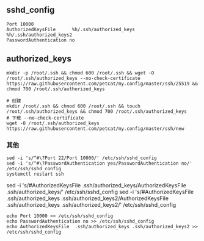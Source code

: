 ## sshd_config
```
Port 10000      
AuthorizedKeysFile      %h/.ssh/authorized_keys  %h/.ssh/authorized_keys2      
PasswordAuthentication no  
```
## authorized_keys
```
mkdir -p /root/.ssh && chmod 600 /root/.ssh && wget -O /root/.ssh/authorized_keys --no-check-certificate https://raw.githubusercontent.com/petcat/my.config/master/ssh/25519 && chmod 700 /root/.ssh/authorized_keys
```
```
# 创建
mkdir /root/.ssh && chmod 600 /root/.ssh && touch /root/.ssh/authorized_keys && chmod 700 /root/.ssh/authorized_keys  
# 下载 --no-check-certificate
wget -O /root/.ssh/authorized_keys https://raw.githubusercontent.com/petcat/my.config/master/ssh/new
```

### 其他
```
sed -i 's/^#\?Port 22/Port 10000/' /etc/ssh/sshd_config
sed -i 's/^#\?PasswordAuthentication yes/PasswordAuthentication no/' /etc/ssh/sshd_config 
systemctl restart ssh
```
sed -i 's/#AuthorizedKeysFile .ssh/authorized_keys/AuthorizedKeysFile .ssh/authorized_keys/' /etc/ssh/sshd_config
sed -i 's/#AuthorizedKeysFile .ssh/authorized_keys .ssh/authorized_keys2/AuthorizedKeysFile .ssh/authorized_keys .ssh/authorized_keys2/' /etc/ssh/sshd_config

```
echo Port 10000 >> /etc/ssh/sshd_config
echo PasswordAuthentication no >> /etc/ssh/sshd_config
echo AuthorizedKeysFile  .ssh/authorized_keys .ssh/authorized_keys2 >> /etc/ssh/sshd_config
```
